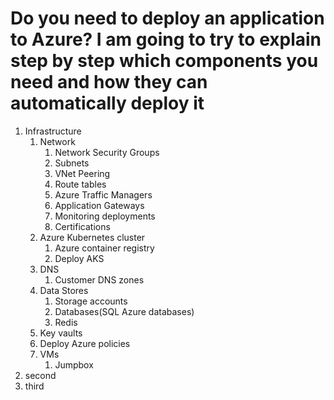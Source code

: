 # Do you need to deploy an application to Azure?  I am going to try to explain step by step which components you need and how they can automatically deploy it

 1. Infrastructure
    1. Network
       1. Network Security Groups
       2. Subnets
       3. VNet Peering
       4. Route tables
       5. Azure Traffic Managers
       6. Application Gateways
       7. Monitoring deployments
       8. Certifications
    2. Azure Kubernetes cluster
       1. Azure container registry
       2. Deploy AKS
    3. DNS
       1. Customer DNS zones
    4. Data Stores
       1. Storage accounts
       2. Databases(SQL Azure databases)
       3. Redis
    5. Key vaults
    6. Deploy Azure policies
    7. VMs
       1. Jumpbox
 2. second
 3. third
 